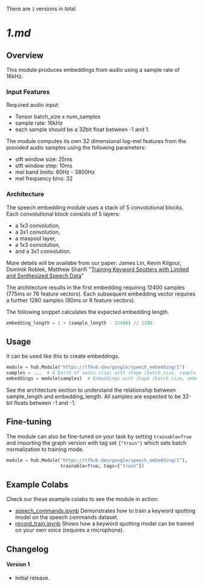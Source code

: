 There are `1` versions in total.

# _1.md_
## Overview

This module produces embeddings from audio using a sample rate of 16kHz.

### Input Features

Required audio input:
 * Tensor batch_size x num_samples
 * sample rate: 16kHz
 * each sample should be a 32bit float between -1 and 1.

The module computes its own 32 dimensional log-mel features from the provided
audio samples using the following parameters:
 * stft window size: 25ms
 * stft window step: 10ms
 * mel band limits: 60Hz - 3800Hz
 * mel frequency bins: 32

### Architecture

The speech embedding module uses a stack of 5 convolutional blocks.
Each convolutional block consists of 5 layers:
* a 1x3 convolution,
* a 3x1 convolution,
* a maxpool layer,
* a 1x3 convolution,
* and a 3x1 convolution.

More details will be availabe from our paper:
James Lin, Kevin Kilgour, Dominik Roblek, Matthew Sharifi
"[Training Keyword Spotters with Limited and Synthesized Speech Data](http://arxiv.org/abs/2002.01322)"


The architecture results in the first embedding requiring
12400 samples (775ms or 76 feature vectors). Each subsequent embedding vector
requires a further 1280 samples (80ms or 8 feature vectors).

The following snippet calculates the expected embedding length.
```python
embedding_length = 1 + (sample_length - 12400) // 1280
```

## Usage

It can be used like this to create embeddings.

```python
module = hub.Module("https://tfhub.dev/google/speech_embedding/1")
samples = ...  # A batch of audio clips with shape [batch_size, sample_length].
embeddings = module(samples)  # Embeddings with shape [batch_size, embedding_length, 1, 96].
```

See the architecture section to understand the relationship between
sample_length and embedding_length. All samples are expected to be 32-bit floats
between -1 and -1.


## Fine-tuning

The module can also be fine-tuned on your task by setting
`trainable=True` and importing the graph version with tag set `{"train"}`
which sets batch normalization to training mode.

```python
module = hub.Module("https://tfhub.dev/google/speech_embedding/1"),
                    trainable=True, tags={"train"})
```

## Example Colabs

Check our these example colabs to see the module in action:
 * [speech_commands.ipynb](https://github.com/google-research/google-research/tree/master/speech_embedding/speech_commands.ipynb)
 Demonstrates how to train a keyword spotting model on the speech commands dataset.
 * [record_train.ipynb](https://github.com/google-research/google-research/tree/master/speech_embedding/record_train.ipynb)
 Shows how a keyword spotting model can be trained on your own voice (requires a microphone).

## Changelog

#### Version 1

  * Initial release.